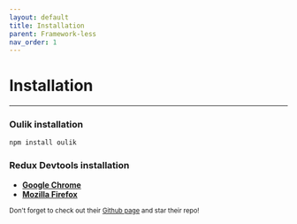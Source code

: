 ```yaml
---
layout: default
title: Installation
parent: Framework-less
nav_order: 1
---
```


# Installation
---
### **Oulik** installation
```bash
npm install oulik
```
### **Redux Devtools** installation
 * **[Google Chrome](https://chrome.google.com/webstore/detail/redux-devtools/lmhkpmbekcpmknklioeibfkpmmfibljd?hl=en)**  
 * **[Mozilla Firefox](https://addons.mozilla.org/en-US/firefox/addon/reduxdevtools/)**  

<small>Don't forget to check out their [Github page](https://github.com/zalmoxisus/redux-devtools-extension) and star their repo!</small>